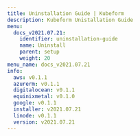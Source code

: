 ```yaml
---
title: Uninstallation Guide | Kubeform
description: Kubeform Unistallation Guide
menu:
  docs_v2021.07.21:
    identifier: uninstallation-guide
    name: Uninstall
    parent: setup
    weight: 20
menu_name: docs_v2021.07.21
info:
  aws: v0.1.1
  azurerm: v0.1.1
  digitalocean: v0.1.1
  equinixmetal: v0.1.0
  google: v0.1.1
  installer: v2021.07.21
  linode: v0.1.1
  version: v2021.07.21
---
```


